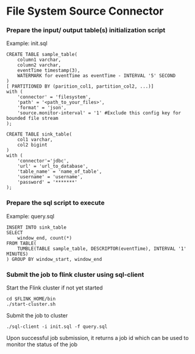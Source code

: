 # File System Source Connector
### Prepare the input/ output table(s) initialization script
Example: init.sql
```mysql
CREATE TABLE sample_table(
    column1 varchar,
    column2 varchar,
    eventTime timestamp(3),
    WATERMARK for eventTime as eventTime - INTERVAL '5' SECOND
) 
[ PARTITIONED BY (parition_col1, partition_col2, ...)]
with (
    'connector' = 'filesystem',
    'path' = '<path_to_your_files>',
    'format' = 'json',
    'source.monitor-interval' = '1' #Exclude this config key for bounded file stream
);

CREATE TABLE sink_table(
    col1 varchar,
    col2 bigint
)
with (
    'connector'='jdbc',
    'url' = 'url_to_database',
    'table_name' = 'name_of_table',
    'username' = 'username',
    'password' = '*******'
);
```

### Prepare the sql script to execute
Example: query.sql
```mysql
INSERT INTO sink_table
SELECT 
    window_end, count(*) 
FROM TABLE(
    TUMBLE(TABLE sample_table, DESCRIPTOR(eventTime), INTERVAL '1' MINUTES)
) GROUP BY window_start, window_end 
```

### Submit the job to flink cluster using sql-client
Start the Flink cluster if not yet started
```shell
cd $FLINK_HOME/bin 
./start-cluster.sh
```
Submit the job to cluster
```shell
./sql-client -i init.sql -f query.sql
```
Upon successful job submission, it returns a job id which can be used to monitor the status of the job
